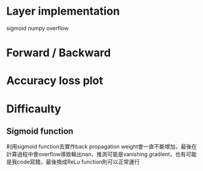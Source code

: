 # Layer implementation
sigmoid numpy overflow
# Forward / Backward
# Accuracy loss plot
# Difficaulty
## Sigmoid function
利用sigmoid function去實作back propagation weight會一直不斷增加，最後在計算過程中會overflow導致輸出nan，推測可能是vanishing gradient，也有可能是我code寫錯，最後換成ReLu function則可以正常運行
## 
